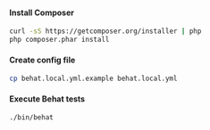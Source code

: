 #### Install Composer
```bash
curl -sS https://getcomposer.org/installer | php
php composer.phar install
```

#### Create config file
```bash
cp behat.local.yml.example behat.local.yml
```

#### Execute Behat tests
```bash
./bin/behat
```
